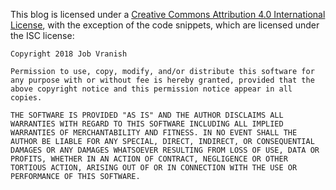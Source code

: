 
This blog is licensed under a [Creative Commons Attribution 4.0 International License](http://creativecommons.org/licenses/by/4.0/), with the exception of the code snippets, which are licensed under the ISC license:


	Copyright 2018 Job Vranish

	Permission to use, copy, modify, and/or distribute this software for any purpose with or without fee is hereby granted, provided that the above copyright notice and this permission notice appear in all copies.

	THE SOFTWARE IS PROVIDED "AS IS" AND THE AUTHOR DISCLAIMS ALL WARRANTIES WITH REGARD TO THIS SOFTWARE INCLUDING ALL IMPLIED WARRANTIES OF MERCHANTABILITY AND FITNESS. IN NO EVENT SHALL THE AUTHOR BE LIABLE FOR ANY SPECIAL, DIRECT, INDIRECT, OR CONSEQUENTIAL DAMAGES OR ANY DAMAGES WHATSOEVER RESULTING FROM LOSS OF USE, DATA OR PROFITS, WHETHER IN AN ACTION OF CONTRACT, NEGLIGENCE OR OTHER TORTIOUS ACTION, ARISING OUT OF OR IN CONNECTION WITH THE USE OR PERFORMANCE OF THIS SOFTWARE.